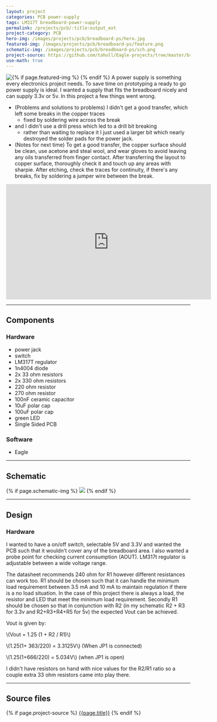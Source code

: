 ```yaml
---
layout: project
categories: PCB power-supply
tags: LM317T breadboard-power-supply
permalink: /projects/pcb/:title:output_ext
project-category: PCB
hero-img: /images/projects/pcb/breadboard-ps/hero.jpg
featured-img: /images/projects/pcb/breadboard-ps/feature.png
schematic-img: /images/projects/pcb/breadboard-ps/sch.png
project-source: https://github.com/tahull/Eagle-projects/tree/master/breadboardpowersupply
use-math: true
---
```


{% if page.featured-img %}
  <img src="{{ page.featured-img }}" class="img-fluid mr-3" style="float:left;"/>{% endif %}
A power supply is something every electronics project needs. To save time on prototyping a ready to go power supply is ideal. I wanted a supply that fits the breadboard nicely and can supply 3.3v or 5v.
In this project a few things went wrong.

- (Problems and solutions to problems)
I didn't get a good transfer, which left some breaks in the copper traces
  - fixed by soldering wire across the break
- and I didn't use a drill press which led to a drill bit breaking
  - rather than waiting to replace it I just used a larger bit which nearly destroyed the solder pads for the power jack.
- (Notes for next time) To get a good transfer, the copper surface should be clean, use acetone and steal wool, and wear gloves to avoid leaving any oils transferred from finger contact. After transferring the layout to copper surface, thoroughly check it and touch up any areas with sharpie. After etching, check the traces for continuity, if there's any breaks, fix by soldering a jumper wire between the break.


<div class="embed-responsive embed-responsive-16by9 col-md-10 col-lg-7">
  <iframe class="embed-responsive-item" width="560" height="315" src="https://www.youtube.com/embed/Z9CcZsD-erY" frameborder="0" allow="autoplay; encrypted-media" allowfullscreen ></iframe>
</div>

---
## Components
### Hardware
- power jack
- switch
- LM317T regulator
- 1n4004 diode
- 2x 33 ohm resistors
- 2x 330 ohm resistors
- 220 ohm resistor
- 270 ohm resistor
- 100nF ceramic capacitor
- 10uF polar cap
- 100uF polar cap
- green LED
- Single Sided PCB

### Software
- Eagle

---
## Schematic
{% if page.schematic-img %}
  <img src="{{ page.schematic-img }}" class="img-fluid"/>
{% endif %}

---
## Design
### Hardware
I wanted to have a on/off switch, selectable 5V and 3.3V and wanted the PCB such that it wouldn't cover any of the breadboard area. I also wanted a probe point for checking current consumption (AOUT). LM317t regulator is adjustable between a wide voltage range.

The datasheet recommends 240 ohm for R1 however different resistances can work too. R1 should be chosen such that it can handle the minimum load requirement between 3.5 mA and 10 mA to maintain regulation if there is a no load situation. In the case of this project there is always a load, the resistor and LED that meet the minimum load requirement. Secondly R1 should be chosen so that in conjunction with R2 (in my schematic R2 + R3 for 3.3v and R2+R3+R4+R5 for 5v) the expected Vout can be achieved.

Vout is given by:

\\(Vout = 1.25 (1 + R2 / R1)\\)

\\(1.25(1+ 363/220) = 3.3125V\\)    (When JP1 is connected)

\\(1.25(1+666/220) = 5.034V\\)    (when JP1 is open)

I didn't have resistors on hand with nice values for the R2/R1 ratio so a couple extra 33 ohm resistors came into play there.

---
## Source files
{% if page.project-source %}
  <a href="{{ page.project-source }}">{{page.title}}</a>
{% endif %}
